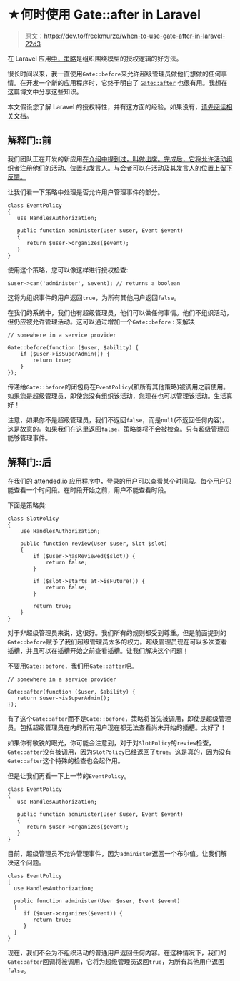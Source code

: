 # ★何时使用 Gate::after in Laravel

> 原文：<https://dev.to/freekmurze/when-to-use-gate-after-in-laravel-22d3>

在 Laravel 应用[中，策略](https://laravel.com/docs/master/authorization)是组织围绕模型的授权逻辑的好方法。

很长时间以来，我一直使用`Gate::before`来允许超级管理员做他们想做的任何事情。在开发一个新的应用程序时，它终于明白了 [`Gate::after`](https://laravel.com/docs/master/authorization#gates) 也很有用。我想在这篇博文中分享这些知识。

本文假设您了解 Laravel 的授权特性，并有这方面的经验。如果没有，[请先阅读相关文档](https://laravel.com/docs/master/authorization)。

## 解释门::前

我们团队正在开发的新应用[在介绍中提到过，叫做](https://spatie.be)[出席。完成后，它将允许活动组织者注册他们的活动、位置和发言人。与会者可以在活动及其发言人的位置上留下反馈。](https://github.com/spatie/attended.io)

让我们看一下策略中处理是否允许用户管理事件的部分。

```
class EventPolicy
{
   use HandlesAuthorization;

   public function administer(User $user, Event $event)
   {
      return $user->organizes($event);
   }
} 
```

使用这个策略，您可以像这样进行授权检查:

```
$user->can('administer', $event); // returns a boolean 
```

这将为组织事件的用户返回`true`，为所有其他用户返回`false`。

在我们的系统中，我们也有超级管理员，他们可以做任何事情。他们不组织活动，但仍应被允许管理活动。这可以通过增加一个`Gate::before` :
来解决

```
// somewhere in a service provider

Gate::before(function ($user, $ability) {
    if ($user->isSuperAdmin()) {
        return true;
    }
}); 
```

传递给`Gate::before`的闭包将在`EventPolicy`(和所有其他策略)被调用之前使用。如果您是超级管理员，即使您没有组织该活动，您现在也可以管理该活动。生活真好！

注意，如果你不是超级管理员，我们不返回`false`，而是`null`(不返回任何内容)。这是故意的。如果我们在这里返回`false`，策略类将不会被检查。只有超级管理员能够管理事件。

## 解释门::后

在我们的 attended.io 应用程序中，登录的用户可以查看某个时间段。每个用户只能查看一个时间段。在时段开始之前，用户不能查看时段。

下面是策略类:

```
class SlotPolicy
{
    use HandlesAuthorization;

    public function review(User $user, Slot $slot)
    {
        if ($user->hasReviewed($slot)) {
            return false;
        }

        if ($slot->starts_at->isFuture()) {
            return false;
        }

        return true;
    }
} 
```

对于非超级管理员来说，这很好。我们所有的规则都受到尊重。但是前面提到的`Gate::before`赋予了我们超级管理员太多的权力。超级管理员现在可以多次查看插槽，并且可以在插槽开始之前查看插槽。让我们解决这个问题！

不要用`Gate::before`，我们用`Gate::after`吧。

```
// somewhere in a service provider

Gate::after(function ($user, $ability) {
   return $user->isSuperAdmin();
}); 
```

有了这个`Gate::after`而不是`Gate::before`，策略将首先被调用，即使是超级管理员。包括超级管理员在内的所有用户现在都无法查看尚未开始的插槽。太好了！

如果你有敏锐的眼光，你可能会注意到，对于对`SlotPolicy`的`review`检查，`Gate::after`没有被调用，因为`SlotPolicy`已经返回了`true`。这是真的，因为没有`Gate::after`这个特殊的检查也会起作用。

但是让我们再看一下上一节的`EventPolicy`。

```
class EventPolicy
{
   use HandlesAuthorization;

   public function administer(User $user, Event $event)
   {
      return $user->organizes($event);
   }
} 
```

目前，超级管理员不允许管理事件，因为`administer`返回一个布尔值。让我们解决这个问题。

```
class EventPolicy
{
  use HandlesAuthorization;

  public function administer(User $user, Event $event)
  {
     if ($user->organizes($event)) {
        return true;
     }
  }
} 
```

现在，我们不会为不组织活动的普通用户返回任何内容。在这种情况下，我们的`Gate::after`回调将被调用，它将为超级管理员返回`true`，为所有其他用户返回`false`。